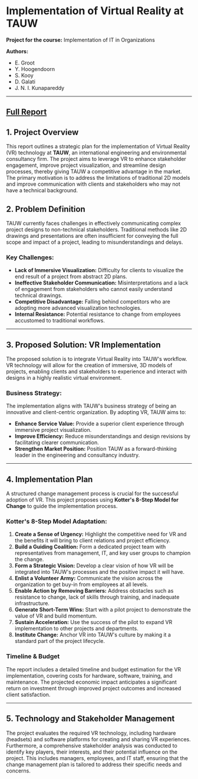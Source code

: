 # Implementation of Virtual Reality at TAUW

**Project for the course:** Implementation of IT in Organizations

**Authors:**
* E. Groot
* Y. Hoogendoorn
* S. Kooy
* D. Galati
* J. N. I. Kunapareddy

---

## [Full Report](./IITO%20Final%20report.pdf)

## 1. Project Overview

This report outlines a strategic plan for the implementation of Virtual Reality (VR) technology at **TAUW**, an international engineering and environmental consultancy firm. The project aims to leverage VR to enhance stakeholder engagement, improve project visualization, and streamline design processes, thereby giving TAUW a competitive advantage in the market. The primary motivation is to address the limitations of traditional 2D models and improve communication with clients and stakeholders who may not have a technical background.

## 2. Problem Definition

TAUW currently faces challenges in effectively communicating complex project designs to non-technical stakeholders. Traditional methods like 2D drawings and presentations are often insufficient for conveying the full scope and impact of a project, leading to misunderstandings and delays.

### Key Challenges:
* **Lack of Immersive Visualization:** Difficulty for clients to visualize the end result of a project from abstract 2D plans.
* **Ineffective Stakeholder Communication:** Misinterpretations and a lack of engagement from stakeholders who cannot easily understand technical drawings.
* **Competitive Disadvantage:** Falling behind competitors who are adopting more advanced visualization technologies.
* **Internal Resistance:** Potential resistance to change from employees accustomed to traditional workflows.

---

## 3. Proposed Solution: VR Implementation

The proposed solution is to integrate Virtual Reality into TAUW's workflow. VR technology will allow for the creation of immersive, 3D models of projects, enabling clients and stakeholders to experience and interact with designs in a highly realistic virtual environment.

### Business Strategy:
The implementation aligns with TAUW's business strategy of being an innovative and client-centric organization. By adopting VR, TAUW aims to:
* **Enhance Service Value:** Provide a superior client experience through immersive project visualization.
* **Improve Efficiency:** Reduce misunderstandings and design revisions by facilitating clearer communication.
* **Strengthen Market Position:** Position TAUW as a forward-thinking leader in the engineering and consultancy industry.

---

## 4. Implementation Plan

A structured change management process is crucial for the successful adoption of VR. This project proposes using **Kotter's 8-Step Model for Change** to guide the implementation process.

### Kotter's 8-Step Model Adaptation:

1.  **Create a Sense of Urgency:** Highlight the competitive need for VR and the benefits it will bring to client relations and project efficiency.
2.  **Build a Guiding Coalition:** Form a dedicated project team with representatives from management, IT, and key user groups to champion the change.
3.  **Form a Strategic Vision:** Develop a clear vision of how VR will be integrated into TAUW's processes and the positive impact it will have.
4.  **Enlist a Volunteer Army:** Communicate the vision across the organization to get buy-in from employees at all levels.
5.  **Enable Action by Removing Barriers:** Address obstacles such as resistance to change, lack of skills through training, and inadequate infrastructure.
6.  **Generate Short-Term Wins:** Start with a pilot project to demonstrate the value of VR and build momentum.
7.  **Sustain Acceleration:** Use the success of the pilot to expand VR implementation to other projects and departments.
8.  **Institute Change:** Anchor VR into TAUW's culture by making it a standard part of the project lifecycle.

### Timeline & Budget
The report includes a detailed timeline and budget estimation for the VR implementation, covering costs for hardware, software, training, and maintenance. The projected economic impact anticipates a significant return on investment through improved project outcomes and increased client satisfaction.

---

## 5. Technology and Stakeholder Management

The project evaluates the required VR technology, including hardware (headsets) and software platforms for creating and sharing VR experiences. Furthermore, a comprehensive stakeholder analysis was conducted to identify key players, their interests, and their potential influence on the project. This includes managers, employees, and IT staff, ensuring that the change management plan is tailored to address their specific needs and concerns.
